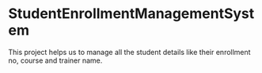 # StudentEnrollmentManagementSystem
This project helps us to manage all the student details like their enrollment no, course and trainer name.

